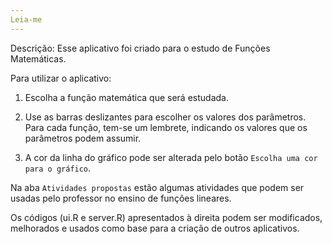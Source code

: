 ```yaml
---
Leia-me
---
```


Descrição: Esse aplicativo foi criado para o estudo de Funções Matemáticas.

Para utilizar o aplicativo:

1. Escolha a função matemática que será estudada.

2. Use as barras deslizantes para escolher os valores dos parâmetros. Para cada função, tem-se um lembrete, indicando os valores que os parâmetros podem assumir.

3. A cor da linha do gráfico pode ser alterada pelo botão `Escolha uma cor para o gráfico`.

Na aba `Atividades propostas` estão algumas atividades que podem ser usadas pelo professor no ensino de funções lineares.

Os códigos (ui.R e server.R) apresentados à direita podem ser modificados, melhorados e usados como base para a criação de outros aplicativos. 


